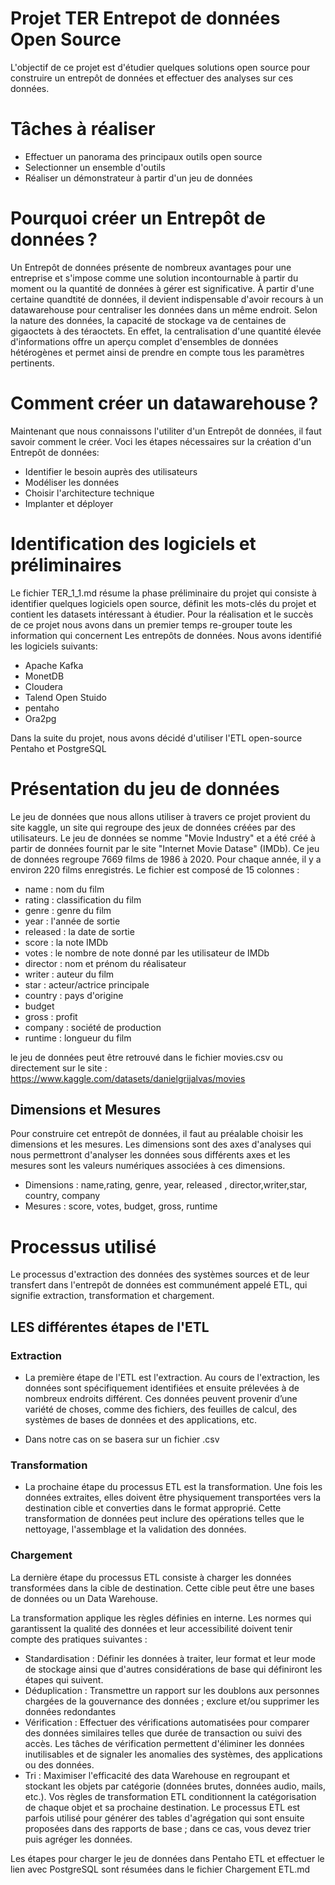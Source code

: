 # Projet TER Entrepot de données Open Source

L'objectif de ce projet est d'étudier quelques solutions open source pour construire un entrepôt de données et effectuer des analyses sur ces données.

# Tâches à réaliser
 - Effectuer un panorama des principaux outils open source 
 - Selectionner un ensemble d'outils 
 - Réaliser un démonstrateur à partir d'un jeu de
   données
   
# Pourquoi créer un Entrepôt de données ?

Un Entrepôt de données présente de nombreux avantages pour une entreprise et s'impose comme une solution incontournable à partir du moment ou la quantité de données à gérer est significative.
À partir d'une certaine quandtité de données, il devient indispensable d'avoir recours à un datawarehouse pour centraliser les données dans un même endroit. Selon la nature des données, la capacité de stockage va de centaines de gigaoctets à des téraoctets.
En effet, la centralisation d'une quantité élevée d'informations offre un aperçu complet d'ensembles de données hétérogènes et permet ainsi de prendre en compte tous les paramètres pertinents.

# Comment créer un datawarehouse ?

Maintenant que nous connaissons l'utiliter d'un Entrepôt de données, il faut savoir comment le créer.
Voci les étapes nécessaires sur la création d'un Entrepôt de données:
* Identifier le besoin auprès des utilisateurs
* Modéliser les données
* Choisir l'architecture technique
* Implanter et déployer
   
# Identification des logiciels et préliminaires
Le fichier TER_1_1.md résume la phase préliminaire du projet qui consiste à identifier quelques logiciels open source, définit les mots-clés du projet et contient les datasets intéressant à étudier.
Pour la réalisation et le succès de ce projet nous avons dans un premier temps re-grouper toute les information qui concernent Les entrepôts de données. 
Nous avons identifié les logiciels suivants:
* Apache Kafka
* MonetDB
* Cloudera
* Talend Open Stuido
* pentaho
* Ora2pg

Dans la suite du projet, nous avons décidé d'utiliser l'ETL open-source Pentaho et PostgreSQL
# Présentation du jeu de données

Le jeu de données que nous allons utiliser à travers ce projet provient du site kaggle, un site qui regroupe des jeux de données créées par des utilisateurs.
Le jeu de données se nomme "Movie Industry" et a été créé à partir de données fournit par le site "Internet Movie Datase" (IMDb).
Ce jeu de données regroupe 7669 films de 1986 à 2020. Pour chaque année, il y a environ 220 films enregistrés.
Le fichier est composé de 15 colonnes :

 - name : nom du film
 - rating : classification du film
 - genre : genre du film
 - year : l'année de sortie
 - released : la date de sortie 
 - score : la note IMDb
 - votes : le nombre de note donné par les utilisateur de IMDb
 - director : nom et prénom du réalisateur
 - writer : auteur du film
 - star : acteur/actrice principale
 - country : pays d'origine
 - budget
 - gross : profit
 - company : société de production
 - runtime : longueur du film

le jeu de données peut être retrouvé dans le fichier movies.csv ou directement sur le site : https://www.kaggle.com/datasets/danielgrijalvas/movies

## Dimensions et Mesures
Pour construire cet entrepôt de données, il faut au préalable choisir les dimensions et les mesures.
Les dimensions sont des axes d'analyses qui nous permettront d'analyser les données sous différents axes et les mesures sont les valeurs numériques associées à ces dimensions.

 - Dimensions : name,rating, genre, year, released , director,writer,star, country, company
 - Mesures : score, votes, budget, gross, runtime

# Processus utilisé

Le processus d'extraction des données des systèmes sources et de leur transfert dans l'entrepôt de données est communément appelé ETL, qui signifie extraction, transformation et chargement. 

## LES différentes étapes de l'ETL

### Extraction

* La première étape de l'ETL est l'extraction. Au cours de l'extraction, les données sont spécifiquement identifiées et ensuite prélevées à de nombreux endroits différent. Ces données peuvent provenir d’une variété de choses, comme des fichiers, des feuilles de calcul, des systèmes de bases de données et des applications, etc. 

* Dans notre cas on se basera sur un fichier .csv

### Transformation

* La prochaine étape du processus ETL est la transformation. Une fois les données extraites, elles doivent être physiquement transportées vers la destination cible et converties dans le format approprié. Cette transformation de données peut inclure des opérations telles que le nettoyage, l'assemblage et la validation des données.

### Chargement

La dernière étape du processus ETL consiste à charger les données transformées dans la cible de destination. Cette cible peut être une bases de données ou un Data Warehouse.

La transformation applique les règles définies en interne. Les normes qui garantissent la qualité des données et leur accessibilité doivent tenir compte des pratiques suivantes :

* Standardisation : Définir les données à traiter, leur format et leur mode de stockage ainsi que d'autres considérations de base qui définiront les étapes qui suivent.
* Déduplication : Transmettre un rapport sur les doublons aux personnes chargées de la gouvernance des données ; exclure et/ou supprimer les données redondantes
* Vérification : Effectuer des vérifications automatisées pour comparer des données similaires telles que durée de transaction ou suivi des accès. Les tâches de vérification permettent d'éliminer les données inutilisables et de signaler les anomalies des systèmes, des applications ou des données.
* Tri : Maximiser l'efficacité des data Warehouse en regroupant et stockant les objets par catégorie (données brutes, données audio, mails, etc.). Vos règles de transformation ETL conditionnent la catégorisation de chaque objet et sa prochaine destination. Le processus ETL est parfois utilisé pour générer des tables d'agrégation qui sont ensuite proposées dans des rapports de base ; dans ce cas, vous devez trier puis agréger les données.

Les étapes pour charger le jeu de données dans Pentaho ETL et effectuer le lien avec PostgreSQL sont résumées dans le fichier Chargement ETL.md

